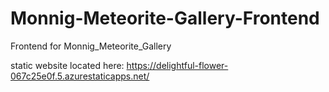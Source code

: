 # Monnig-Meteorite-Gallery-Frontend
 Frontend for Monnig_Meteorite_Gallery

static website located here:
https://delightful-flower-067c25e0f.5.azurestaticapps.net/
